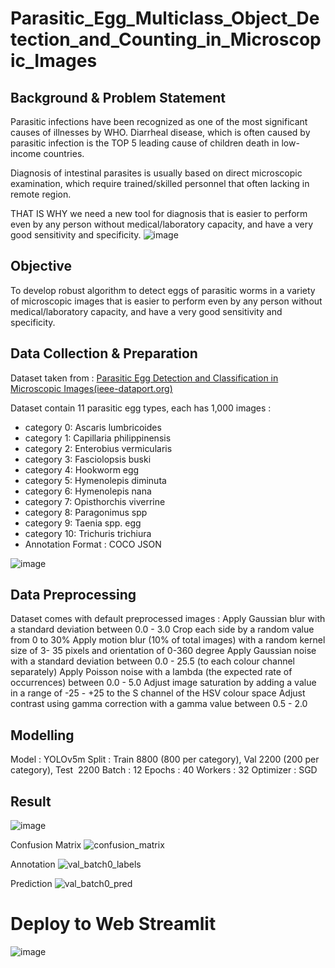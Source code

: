 # Parasitic_Egg_Multiclass_Object_Detection_and_Counting_in_Microscopic_Images

## Background & Problem Statement
Parasitic infections have been recognized as one of the most significant causes of illnesses by WHO. Diarrheal disease, which is often caused by parasitic infection is the TOP 5 leading cause of children death in low-income countries.

Diagnosis of intestinal parasites is usually based on direct microscopic examination, which require trained/skilled personnel that often lacking in remote region.

THAT IS WHY we need a new tool for diagnosis that is easier to perform even by any person without medical/laboratory capacity, and have a very good sensitivity and specificity. 
![image](https://github.com/zakky211/Parasitic_Egg_Multiclass_Object_Detection_and_Counting_in_Microscopic_Images/assets/62234134/247b49e1-0735-43de-8c3b-4bd9e745ab96)

## Objective
To develop robust algorithm to detect eggs of parasitic worms in a variety of microscopic images that is easier to perform even by any person without medical/laboratory capacity, and have a very good sensitivity and specificity. 

## Data Collection & Preparation
Dataset taken from : 
[Parasitic Egg Detection and Classification in Microscopic Images(ieee-dataport.org)](https://ieee-dataport.org/competitions/parasitic-egg-detection-and-classification-microscopic-images#files)

Dataset contain 11 parasitic egg types, each has 1,000 images :
- category 0: Ascaris lumbricoides
- category 1: Capillaria philippinensis
- category 2: Enterobius vermicularis
- category 3: Fasciolopsis buski
- category 4: Hookworm egg
- category 5: Hymenolepis diminuta
- category 6: Hymenolepis nana
- category 7: Opisthorchis viverrine
- category 8: Paragonimus spp
- category 9: Taenia spp. egg
- category 10: Trichuris trichiura
- Annotation Format : COCO JSON

![image](https://github.com/zakky211/Parasitic_Egg_Multiclass_Object_Detection_and_Counting_in_Microscopic_Images/assets/62234134/b4a8460b-5c44-46ac-9575-2e2c4c3e5cab)

## Data Preprocessing

Dataset comes with default preprocessed images :
Apply Gaussian blur with a standard deviation between 0.0 - 3.0
Crop each side by a random value from 0 to 30%
Apply motion blur (10% of total images) with a random kernel size of 3- 35 pixels and orientation of 0-360 degree
Apply Gaussian noise with a standard deviation between 0.0 - 25.5 (to each colour channel separately)
Apply Poisson noise with a lambda (the expected rate of occurrences) between 0.0 - 5.0
Adjust image saturation by adding a value in a range of -25 - +25 to the S channel of the HSV colour space
Adjust contrast using gamma correction with a gamma value between 0.5 - 2.0

## Modelling

Model 	  	: YOLOv5m
Split 	  	: Train 8800 (800 per category), Val 2200 (200 per category), Test  2200
Batch 		  : 12
Epochs   	  : 40
Workers   	: 32
Optimizer 	: SGD

## Result

![image](https://github.com/zakky211/Parasitic_Egg_Multiclass_Object_Detection_and_Counting_in_Microscopic_Images/assets/62234134/2219e7a4-0663-42af-a60a-e2ec7807f5a5)

Confusion Matrix
![confusion_matrix](https://github.com/zakky211/Parasitic_Egg_Multiclass_Object_Detection_and_Counting_in_Microscopic_Images/assets/62234134/ea7ca45b-bfb6-4a1c-9680-6da66fdfeb4f)

Annotation
![val_batch0_labels](https://github.com/zakky211/Parasitic_Egg_Multiclass_Object_Detection_and_Counting_in_Microscopic_Images/assets/62234134/b9f81077-2911-4bc5-967b-9ddf98d4482b)

Prediction
![val_batch0_pred](https://github.com/zakky211/Parasitic_Egg_Multiclass_Object_Detection_and_Counting_in_Microscopic_Images/assets/62234134/8f850d2f-d841-4a94-9c36-081f29cddcfa)

# Deploy to Web Streamlit
![image](https://github.com/zakky211/Parasitic_Egg_Multiclass_Object_Detection_and_Counting_in_Microscopic_Images/assets/62234134/057818a0-cccc-4e22-95c6-012622be2106)

